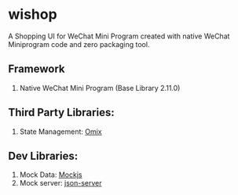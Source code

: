# wishop
A Shopping UI for WeChat Mini Program
created with native WeChat Miniprogram code and zero packaging tool.

## Framework
1. Native WeChat Mini Program (Base Library 2.11.0)

## Third Party Libraries:
1. State Management: [Omix](https://github.com/Tencent/omi/tree/master/packages/omix)

## Dev Libraries:
1. Mock Data: [Mockjs](https://github.com/nuysoft/Mock)
2. Mock server: [json-server](https://github.com/typicode/json-server)
